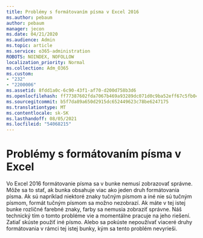 ```yaml
---
title: Problémy s formátovaním písma v Excel 2016
ms.author: pebaum
author: pebaum
manager: jecon
ms.date: 04/21/2020
ms.audience: Admin
ms.topic: article
ms.service: o365-administration
ROBOTS: NOINDEX, NOFOLLOW
localization_priority: Normal
ms.collection: Adm_O365
ms.custom:
- "232"
- "2200006"
ms.assetid: 8fdd1a0c-6c90-43f1-af70-d200d758b3d6
ms.openlocfilehash: ff77387602fda7067b469a93289dc071d0c9ba52eff67c5fb04f4426e4034eaf
ms.sourcegitcommit: b5f7da89a650d2915dc652449623c78be6247175
ms.translationtype: MT
ms.contentlocale: sk-SK
ms.lasthandoff: 08/05/2021
ms.locfileid: "54068215"
---
```

# <a name="font-formatting-problems-in-excel"></a>Problémy s formátovaním písma v Excel

Vo Excel 2016 formátovanie písma sa v bunke nemusí zobrazovať správne. Môže sa to stať, ak bunka obsahuje viac ako jeden druh formátovania písma. Ak sú napríklad niektoré znaky tučným písmom a iné nie sú tučným písmom, formát tučným písmom sa možno nezobrazí. Ak máte v tej istej bunke rozličné farebné znaky, farby sa nemusia zobraziť správne. Náš technický tím o tomto probléme vie a momentálne pracuje na jeho riešení. Zatiaľ skúste použiť iné písmo. Alebo sa pokúste nepoužívať viaceré druhy formátovania v rámci tej istej bunky, kým sa tento problém nevyrieši.
  